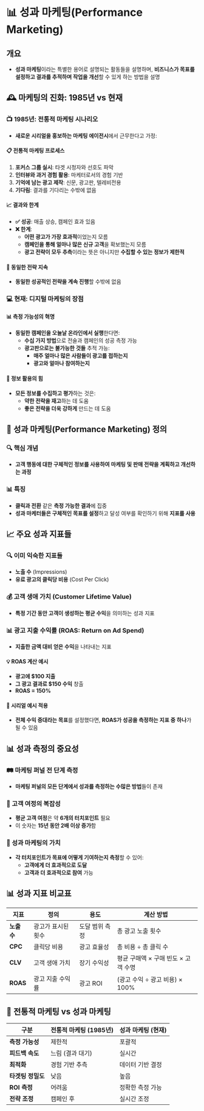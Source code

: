 # 📊 성과 마케팅(Performance Marketing) 

## 개요
- **성과 마케팅**이라는 특별한 용어로 설명되는 활동들을 설명하며, **비즈니스가 목표를 설정하고 결과를 추적하며 작업을 개선**할 수 있게 하는 방법을 설명

## 🕰️ 마케팅의 진화: 1985년 vs 현재

### 📺 1985년: 전통적 마케팅 시나리오
- **새로운 시리얼을 홍보하는 마케팅 에이전시**에서 근무한다고 가정:

#### 📋 전통적 마케팅 프로세스
1. **포커스 그룹 실시**: 타겟 시청자와 선호도 파악
2. **인터뷰와 과거 경험 활용**: 마케터로서의 경험 기반
3. **기억에 남는 광고 제작**: 신문, 광고판, 텔레비전용
4. **기다림**: 결과를 기다리는 수밖에 없음

#### 📈 결과와 한계
- **✅ 성공**: 매출 상승, 캠페인 효과 있음
- **❌ 한계**: 
  - **어떤 광고가 가장 효과적**이었는지 모름
  - **캠페인을 통해 얼마나 많은 신규 고객**을 확보했는지 모름
  - **광고 전략이 모두 추측**이라는 뜻은 아니지만 **수집할 수 있는 정보가 제한적**

#### 🔄 동일한 전략 지속
- **동일한 성공적인 전략을 계속 진행**할 수밖에 없음

### 💻 현재: 디지털 마케팅의 장점

#### 📊 측정 가능성의 혁명
- **동일한 캠페인을 오늘날 온라인에서 실행**한다면:
  - **수십 가지 방법**으로 전술과 캠페인의 성공 측정 가능
  - **광고판으로는 불가능한 것들** 추적 가능:
    - **매주 얼마나 많은 사람들이 광고를 접하는지**
    - **광고와 얼마나 참여하는지**

#### 🎯 정보 활용의 힘
- **모든 정보를 수집하고 평가**하는 것은:
  - **약한 전략을 재고**하는 데 도움
  - **좋은 전략을 더욱 강하게** 만드는 데 도움

## 🎯 성과 마케팅(Performance Marketing) 정의

### 🔍 핵심 개념
- **고객 행동에 대한 구체적인 정보를 사용하여 마케팅 및 판매 전략을 계획하고 개선하는 과정**

### 📊 특징
- **클릭과 전환** 같은 **측정 가능한 결과**에 집중
- **성과 마케터들은 구체적인 목표를 설정**하고 달성 여부를 확인하기 위해 **지표를 사용**

## 📈 주요 성과 지표들

### 🔍 이미 익숙한 지표들
- **노출 수** (Impressions)
- **유료 광고의 클릭당 비용** (Cost Per Click)

### 💰 고객 생애 가치 (Customer Lifetime Value)
- **특정 기간 동안 고객이 생성하는 평균 수익**을 의미하는 성과 지표

### 📊 광고 지출 수익률 (ROAS: Return on Ad Spend)
- **지출한 금액 대비 얻은 수익**을 나타내는 지표

#### 💡 ROAS 계산 예시
- **광고에 $100 지출**
- **그 광고 결과로 $150 수익** 창출
- **ROAS = 150%**

#### 🥣 시리얼 예시 적용
- **전체 수익 증대라는 목표**를 설정했다면, **ROAS가 성공을 측정하는 지표 중 하나**가 될 수 있음

## 📊 성과 측정의 중요성

### 🛤️ 마케팅 퍼널 전 단계 측정
- **마케팅 퍼널의 모든 단계에서 성과를 측정하는 수많은 방법**들이 존재

### 🤝 고객 여정의 복잡성
- **평균 고객 여정**은 약 **6개의 터치포인트** 필요
- 이 숫자는 **15년 동안 2배 이상 증가**함

### 🎯 성과 마케팅의 가치
- **각 터치포인트가 목표에 어떻게 기여하는지 측정**할 수 있어:
  - **고객에게 더 효과적으로 도달**
  - **고객과 더 효과적으로 참여** 가능

## 📊 성과 지표 비교표

| 지표 | 정의 | 용도 | 계산 방법 |
|------|------|------|-----------|
| **노출 수** | 광고가 표시된 횟수 | 도달 범위 측정 | 총 광고 노출 횟수 |
| **CPC** | 클릭당 비용 | 광고 효율성 | 총 비용 ÷ 총 클릭 수 |
| **CLV** | 고객 생애 가치 | 장기 수익성 | 평균 구매액 × 구매 빈도 × 고객 수명 |
| **ROAS** | 광고 지출 수익률 | 광고 ROI | (광고 수익 ÷ 광고 비용) × 100% |

## 🔄 전통적 마케팅 vs 성과 마케팅

| 구분 | 전통적 마케팅 (1985년) | 성과 마케팅 (현재) |
|------|------------------------|-------------------|
| **측정 가능성** | 제한적 | 포괄적 |
| **피드백 속도** | 느림 (결과 대기) | 실시간 |
| **최적화** | 경험 기반 추측 | 데이터 기반 결정 |
| **타겟팅 정밀도** | 낮음 | 높음 |
| **ROI 측정** | 어려움 | 정확한 측정 가능 |
| **전략 조정** | 캠페인 후 | 실시간 조정 |
